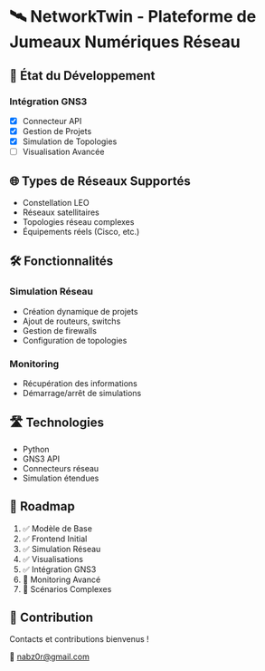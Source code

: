 # 🛰️ NetworkTwin - Plateforme de Jumeaux Numériques Réseau

## 🚀 État du Développement

### Intégration GNS3
- [x] Connecteur API
- [x] Gestion de Projets
- [x] Simulation de Topologies
- [ ] Visualisation Avancée

## 🌐 Types de Réseaux Supportés
- Constellation LEO
- Réseaux satellitaires
- Topologies réseau complexes
- Équipements réels (Cisco, etc.)

## 🛠 Fonctionnalités

### Simulation Réseau
- Création dynamique de projets
- Ajout de routeurs, switchs
- Gestion de firewalls
- Configuration de topologies

### Monitoring
- Récupération des informations
- Démarrage/arrêt de simulations

## 🛣 Technologies
- Python
- GNS3 API
- Connecteurs réseau
- Simulation étendues

## 🚀 Roadmap
1. ✅ Modèle de Base
2. ✅ Frontend Initial
3. ✅ Simulation Réseau
4. ✅ Visualisations
5. ✅ Intégration GNS3
6. 🔲 Monitoring Avancé
7. 🔲 Scénarios Complexes

## 🤝 Contribution
Contacts et contributions bienvenus !

📧 nabz0r@gmail.com